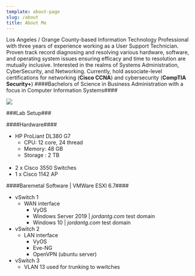 ```yaml
---
template: about-page
slug: /about
title: About Me
---
```


Los Angeles / Orange County-based Information Technology Professional with three years of experience working as a User Support Technician. Proven track record diagnosing and resolving various hardware, software, and operating system issues ensuring efficacy and time to resolution are mutually inclusive. Interested in the realms of Systems Administration, CyberSecurity, and Networking. Currently, hold associate-level certifications for networking (**Cisco CCNA**) and cybersecurity (**CompTIA Security+**)
####Bachelors of Science in Business Administration with a focus in Computer Information Systems####

![](/images/cables.jpg)

###Lab Setup###

####Hardware####
- HP ProLiant DL380 G7
  - CPU: 12 core, 24 thread
  - Memory: 48 GB
  - Storage : 2 TB  
  <br>
- 2 x Cisco 3550 Switches  
- 1 x Cisco 1142 AP 

####Baremetal Software | VMWare ESXI 6.7####
- vSwitch 1
  - WAN interface
      - VyOS
      - Windows Server 2019 | *jordantg.com* test domain
      - Windows 10 | *jordantg.com* test domain
- vSwitch 2 
  - LAN interface
      - VyOS
      - Eve-NG
      - OpenVPN (ubuntu server)
- vSwitch 3
  - VLAN 13 used for trunking to wwitches


